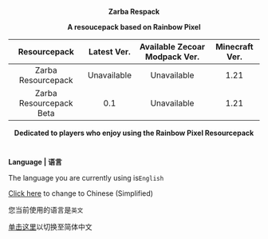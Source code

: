 
<div align="center">

**Zarba Respack**

**A resoucepack based on Rainbow Pixel**

| Resourcepack | Latest Ver. | Available Zecoar Modpack Ver. | Minecraft Ver. |
| :-: | :-: | :-: | :-: |
| Zarba Resourcepack | Unavailable | Unavailable | 1.21 |
| Zarba Resourcepack Beta | 0.1 | Unavailable | 1.21 |

</div>

<div align="center">
  
**Dedicated to players who enjoy using the Rainbow Pixel Resourcepack**

</div>

#               

**Language | 语言**

The language you are currently using is`English`

[Click here](https://github.com/ZfIxV/Zarba-Respack/tree/main/README.md) to change to Chinese (Simplified)

您当前使用的语言是`英文`

[单击这里](https://github.com/ZfIxV/Zarba-Respack/tree/main/README.md)以切换至简体中文
